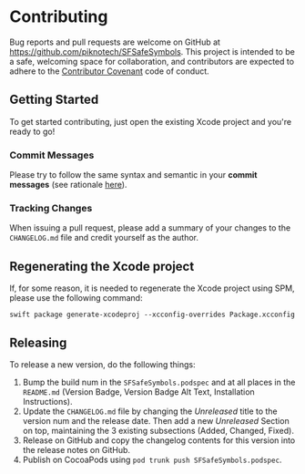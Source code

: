 # Contributing

Bug reports and pull requests are welcome on GitHub at https://github.com/piknotech/SFSafeSymbols. This project is intended to be a safe, welcoming space for collaboration, and contributors are expected to adhere to the [Contributor Covenant](http://contributor-covenant.org) code of conduct.

## Getting Started

To get started contributing, just open the existing Xcode project and you're ready to go!

### Commit Messages

Please try to follow the same syntax and semantic in your **commit messages** (see rationale [here](http://chris.beams.io/posts/git-commit/)).

### Tracking Changes

When issuing a pull request, please add a summary of your changes to the `CHANGELOG.md` file and credit yourself as the author.

## Regenerating the Xcode project

If, for some reason, it is needed to regenerate the Xcode project using SPM, please use the following command:

```
swift package generate-xcodeproj --xcconfig-overrides Package.xcconfig
```

## Releasing

To release a new version, do the following things:

1. Bump the build num in the `SFSafeSymbols.podspec` and at all places in the `README.md` (Version Badge, Version Badge Alt Text, Installation Instructions).
2. Update the `CHANGELOG.md` file by changing the *Unreleased* title to the version num and the release date. Then add a new *Unreleased* Section on top, maintaining the 3 existing subsections (Added, Changed, Fixed).
3. Release on GitHub and copy the changelog contents for this version into the release notes on GitHub.
4. Publish on CocoaPods using `pod trunk push SFSafeSymbols.podspec`.
